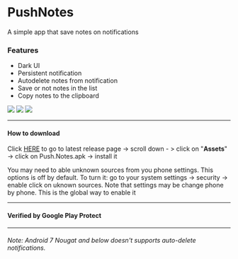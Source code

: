 # PushNotes
A simple app that save notes on notifications

### Features
* Dark UI
* Persistent notification
* Autodelete notes from notification
* Save or not notes in the list
* Copy notes to the clipboard

<a href="https://imgur.com/Uxh7bdk"><img src="https://imgur.com/Uxh7bdk.png" /></a>
<a href="https://imgur.com/gvxYENK"><img src="https://imgur.com/gvxYENK.png" /></a>
<a href="https://imgur.com/HWbLaeY"><img src="https://imgur.com/HWbLaeY.png" /></a>

---

#### How to download
Click [HERE](https://github.com/Arfmann21/PushNotes/releases/latest) to go to latest release page -> scroll down - > click on "**Assets**" -> click on Push.Notes.apk -> install it

You may need to able unknown sources from you phone settings. This options is off by default. To turn it: go to your system settings -> security -> enable click on uknown sources.
Note that settings may be change phone by phone. This is the global way to enable it

---

#### Verified by Google Play Protect

---

###### Note: Android 7 Nougat and below doesn't supports auto-delete notifications.
